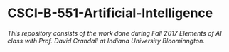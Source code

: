# CSCI-B-551-Artificial-Intelligence
###### This repository consists of the work done during Fall 2017 Elements of AI class with Prof. David Crandall at Indiana University Bloominngton.
